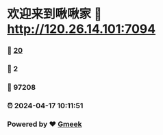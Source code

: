 # 欢迎来到啾啾家 :link: http://120.26.14.101:7094 
### :page_facing_up: [20](http://120.26.14.101:7094/tag.html) 
### :speech_balloon: 2 
### :hibiscus: 97208 
### :alarm_clock: 2024-04-17 10:11:51 
### Powered by :heart: [Gmeek](https://github.com/Meekdai/Gmeek)
